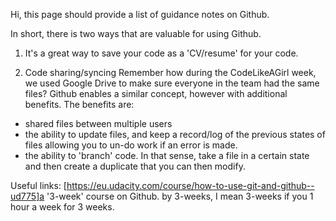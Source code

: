 Hi,
this page should provide a list of guidance notes on Github.

In short, there is two ways that are valuable for using Github.


1) It's a great way to save your code as a 'CV/resume' for your code.



2) Code sharing/syncing
Remember how during the CodeLikeAGirl week, we used Google Drive to make sure everyone in the team had the same files? Github enables a 
similar concept, however with additional benefits.
The benefits are:
- shared files between multiple users
- the ability to update files, and keep a record/log of the previous states of files allowing you to un-do work if an error is made.
- the ability to 'branch' code. In that sense, take a file in a certain state and then create a duplicate that you can then modify.


Useful links:
[https://eu.udacity.com/course/how-to-use-git-and-github--ud775]a '3-week' course on Github. by 3-weeks, I mean 3-weeks if you 1 hour a 
week for 3 weeks.



